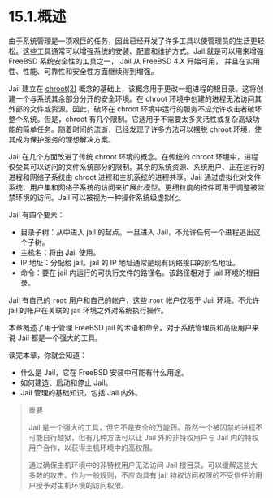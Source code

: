 # 15.1.概述

由于系统管理是一项艰巨的任务，因此已经开发了许多工具以使管理员的生活更轻松。这些工具通常可以增强系统的安装、配置和维护方式。Jail 就是可以用来增强 FreeBSD 系统安全性的工具之一， Jail 从 FreeBSD 4.X 开始可用， 并且在实用性、性能、可靠性和安全性方面继续得到增强。

Jail 建立在 [chroot(2)](https://www.freebsd.org/cgi/man.cgi?query=chroot&sektion=2&format=html) 概念的基础上，该概念用于更改一组进程的根目录。这将创建一个与系统其余部分分开的安全环境。在 chroot 环境中创建的进程无法访问其外部的文件或资源。因此，破坏在 chroot 环境中运行的服务不应允许攻击者破坏整个系统。但是，chroot 有几个限制。它适用于不需要太多灵活性或复杂高级功能的简单任务。随着时间的流逝，已经发现了许多方法可以摆脱 chroot 环境，使其成为保护服务的理想解决方案。

Jail 在几个方面改进了传统 chroot 环境的概念。在传统的 chroot 环境中，进程仅受其可以访问的文件系统部分的限制。其余的系统资源、系统用户、正在运行的进程和网络子系统由 chroot 进程和主机系统的进程共享。Jail 通过虚拟化对文件系统、用户集和网络子系统的访问来扩展此模型。更细粒度的控件可用于调整被监禁环境的访问。Jail 可以被视为一种操作系统级虚拟化。

Jail 有四个要素：

- 目录子树：从中进入 jail 的起点。一旦进入 Jail，不允许任何一个进程逃出这个子树。
- 主机名：将由 Jail 使用。
- IP 地址：分配给 jail。jail 的 IP 地址通常是现有网络接口的别名地址。
- 命令：要在 jail 内运行的可执行文件的路径名。该路径相对于 jail 环境的根目录。

Jail 有自己的 `root` 用户和自己的帐户，这些 `root` 帐户仅限于 Jail 环境。不允许 jail 的帐户在关联的 jail 环境之外对系统执行操作。

本章概述了用于管理 FreeBSD jail 的术语和命令。对于系统管理员和高级用户来说 Jail 都是一个强大的工具。

读完本章，你就会知道：

- 什么是 Jail，它在 FreeBSD 安装中可能有什么用途。
- 如何建造、启动和停止 Jail。
- Jail 管理的基础知识，包括 Jail 内外。

>重要
>
>Jail 是一个强大的工具，但它不是安全的万能药。虽然一个被囚禁的进程不可能自行越狱，但有几种方法可以让 Jail 外的非特权用户与 Jail 内的特权用户合作，以获得主机环境中的高权限。
>
>通过确保主机环境中的非特权用户无法访问 Jail 根目录，可以缓解这些大多数的攻击。作为一般规则，不应向具有 jail 特权访问权限的不受信任的用户授予对主机环境的访问权限。
